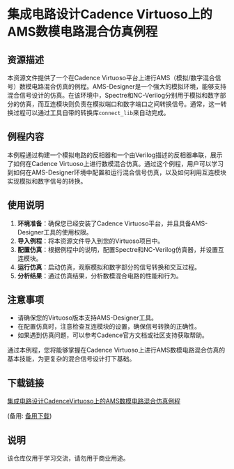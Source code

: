 # 集成电路设计Cadence Virtuoso上的AMS数模电路混合仿真例程

## 资源描述

本资源文件提供了一个在Cadence Virtuoso平台上进行AMS（模拟/数字混合信号）数模电路混合仿真的例程。AMS-Designer是一个强大的模拟环境，能够支持混合信号设计的仿真。在该环境中，Spectre和NC-Verilog分别用于模拟和数字部分的仿真，而互连模块则负责在模拟端口和数字端口之间转换信号。通常，这一转换过程可以通过工具自带的转换库`connect_lib`来自动完成。

## 例程内容

本例程通过构建一个模拟电路的反相器和一个由Verilog描述的反相器串联，展示了如何在Cadence Virtuoso上进行数模混合仿真。通过这个例程，用户可以学习到如何在AMS-Designer环境中配置和运行混合信号仿真，以及如何利用互连模块实现模拟和数字信号的转换。

## 使用说明

1. **环境准备**：确保您已经安装了Cadence Virtuoso平台，并且具备AMS-Designer工具的使用权限。
2. **导入例程**：将本资源文件导入到您的Virtuoso项目中。
3. **配置仿真**：根据例程中的说明，配置Spectre和NC-Verilog仿真器，并设置互连模块。
4. **运行仿真**：启动仿真，观察模拟和数字部分的信号转换和交互过程。
5. **分析结果**：通过仿真结果，分析数模混合电路的性能和行为。

## 注意事项

- 请确保您的Virtuoso版本支持AMS-Designer工具。
- 在配置仿真时，注意检查互连模块的设置，确保信号转换的正确性。
- 如果遇到仿真问题，可以参考Cadence官方文档或社区支持获取帮助。

通过本例程，您将能够掌握在Cadence Virtuoso上进行AMS数模电路混合仿真的基本技能，为更复杂的混合信号设计打下基础。

## 下载链接
[集成电路设计CadenceVirtuoso上的AMS数模电路混合仿真例程](https://pan.quark.cn/s/6d90db9b5ba3) 

(备用: [备用下载](https://pan.baidu.com/s/1H2GEfWGfISrQBWfLrFjjFw?pwd=1234))

## 说明

该仓库仅用于学习交流，请勿用于商业用途。
